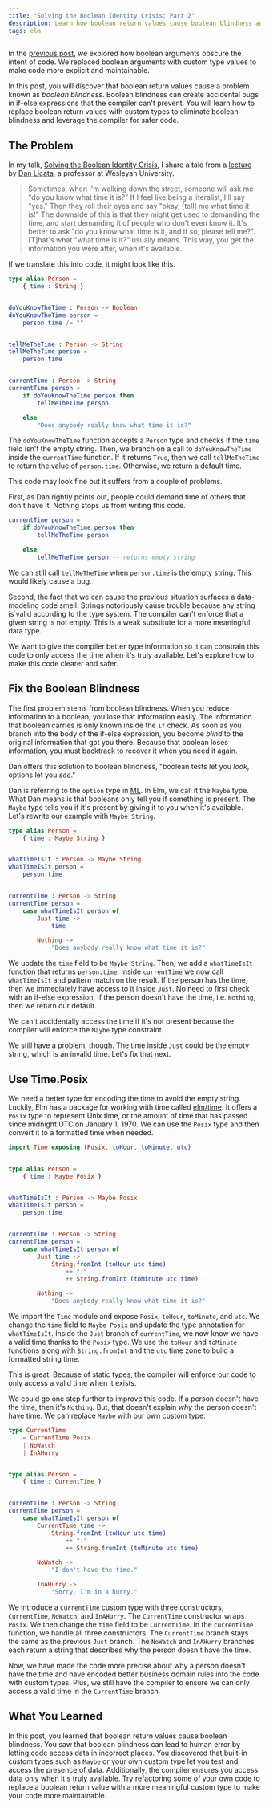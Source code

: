 ```yaml
---
title: "Solving the Boolean Identity Crisis: Part 2"
description: Learn how boolean return values cause boolean blindness and create bugs. Then, discover how to replace boolean return values with Elm's custom types to have safer code.
tags: elm
---
```


In the [previous post](/blog/2019-05-20-solving-the-boolean-identity-crisis-part-1),
we explored how boolean arguments obscure the intent of code. We replaced
boolean arguments with custom type values to make code more explicit and
maintainable.

In this post, you will discover that boolean return values cause a problem known
as _boolean blindness_. Boolean blindness can create accidental bugs in if-else
expressions that the compiler can't prevent. You will learn how to replace
boolean return values with custom types to eliminate boolean blindness and
leverage the compiler for safer code.

## The Problem

In my talk, [Solving the Boolean Identity Crisis](https://www.youtube.com/watch?v=8Af1bh-BVY8),
I share a tale from a
[lecture](https://www.cs.cmu.edu/~15150/previous-semesters/2012-spring/resources/lectures/09.pdf) by
[Dan Licata](http://dlicata.web.wesleyan.edu), a professor at Wesleyan University.

> Sometimes, when I'm walking down the street, someone will ask me "do you know what time it
is?" If I feel like being a literalist, I'll say "yes." Then they roll their eyes and say "okay, [tell]
me what time it is!" The downside of this is that they might get used to demanding the time, and
start demanding it of people who don't even know it.
It's better to ask "do you know what time is it, and if so, please tell me?". [T]hat's what "what
time is it?" usually means. This way, you get the information you were after, when it's available.

If we translate this into code, it might look like this.

```elm
type alias Person =
    { time : String }


doYouKnowTheTime : Person -> Boolean
doYouKnowTheTime person =
    person.time /= ""


tellMeTheTime : Person -> String
tellMeTheTime person =
    person.time


currentTime : Person -> String
currentTime person =
    if doYouKnowTheTime person then
        tellMeTheTime person

    else
        "Does anybody really know what time it is?"
```

The `doYouKnowTheTime` function accepts a `Person` type and checks if the `time`
field isn't the empty string. Then, we branch on a call to `doYouKnowTheTime` inside the
`currentTime` function. If it returns `True`, then we call `tellMeTheTime` to
return the value of `person.time`. Otherwise, we return a default time.

This code may look fine but it suffers from a couple of problems.

First, as Dan rightly points out, people could demand time of others that don't
have it. Nothing stops us from writing this code.

```elm
currentTime person =
    if doYouKnowTheTime person then
        tellMeTheTime person

    else
        tellMeTheTime person -- returns empty string
```

We can still call `tellMeTheTime` when `person.time` is the empty string. This
would likely cause a bug.

Second, the fact that we can cause the previous situation surfaces a
data-modeling code smell. Strings notoriously cause trouble because any string
is valid according to the type system. The compiler can't enforce that a given
string is not empty. This is a weak substitute for a more meaningful data type.

We want to give the compiler better type information so it can constrain this
code to only access the time when it's truly available. Let's explore how to
make this code clearer and safer.

## Fix the Boolean Blindness

The first problem stems from boolean blindness. When you reduce information to a
boolean, you lose that information easily. The information that boolean carries
is only known inside the `if` check. As soon as you branch into the body of the
if-else expression, you become _blind_ to the original information that got you
there. Because that boolean loses information, you must backtrack to recover it
when you need it again.

Dan offers this solution to boolean blindness, "boolean tests let you _look_,
options let you _see_."

Dan is referring to the `option` type in
[ML](https://en.wikipedia.org/wiki/ML_%28programming_language%29). In Elm, we call
it the `Maybe` type. What Dan means is that booleans only tell you if something is
present. The `Maybe` type tells you if it's present by giving it to you when
it's available. Let's rewrite our example with `Maybe String`.


```elm
type alias Person =
    { time : Maybe String }


whatTimeIsIt : Person -> Maybe String
whatTimeIsIt person =
    person.time


currentTime : Person -> String
currentTime person =
    case whatTimeIsIt person of
        Just time ->
            time

        Nothing ->
            "Does anybody really know what time it is?"
```

We update the `time` field to be `Maybe String`. Then, we add a `whatTimeIsIt`
function that returns `person.time`. Inside `currentTime` we now call
`whatTimeIsIt` and pattern match on the result. If the person has the time, then
we immediately have access to it inside `Just`. No need to first check with an
if-else expression. If the person doesn't have the time, i.e. `Nothing`, then we
return our default. 

We can't accidentally access the time if it's not present because the compiler
will enforce the `Maybe` type constraint.

We still have a problem, though. The time inside `Just` could be the empty
string, which is an invalid time. Let's fix that next.

## Use Time.Posix

We need a better type for encoding the time to avoid the empty string. Luckily,
Elm has a package for working with time called
[elm/time](https://package.elm-lang.org/packages/elm/time/latest/). It offers a
`Posix` type to represent Unix time, or the amount of time that has passed since
midnight UTC on January 1, 1970. We can use the `Posix` type and then convert it
to a formatted time when needed.


```elm
import Time exposing (Posix, toHour, toMinute, utc)


type alias Person =
    { time : Maybe Posix }


whatTimeIsIt : Person -> Maybe Posix
whatTimeIsIt person =
    person.time


currentTime : Person -> String
currentTime person =
    case whatTimeIsIt person of
        Just time ->
            String.fromInt (toHour utc time)
                ++ ":"
                ++ String.fromInt (toMinute utc time)

        Nothing ->
            "Does anybody really know what time it is?"
```

We import the `Time` module and expose `Posix`, `toHour`, `toMinute`, and `utc`.
We change the `time` field to `Maybe Posix` and update the type annotation for
`whatTimeIsIt`. Inside the `Just` branch of `currentTime`, we now know we have a
valid time thanks to the `Posix` type. We use the `toHour` and `toMinute`
functions along with `String.fromInt` and the `utc` time zone to build a
formatted string time.

This is great. Because of static types, the compiler will enforce our code to
only access a valid time when it exists.

We could go one step further to improve this code. If a person doesn't have the
time, then it's `Nothing`. But, that doesn't explain _why_ the person doesn't
have time. We can replace `Maybe` with our own custom type. 

```elm
type CurrentTime
    = CurrentTime Posix
    | NoWatch
    | InAHurry


type alias Person =
    { time : CurrentTime }


currentTime : Person -> String
currentTime person =
    case whatTimeIsIt person of
        CurrentTime time ->
            String.fromInt (toHour utc time)
                ++ ":"
                ++ String.fromInt (toMinute utc time)

        NoWatch ->
            "I don't have the time."

        InAHurry ->
            "Sorry, I'm in a hurry."
```

We introduce a `CurrentTime` custom type with three constructors, `CurrentTime`,
`NoWatch`, and `InAHurry`. The `CurrentTime` constructor wraps `Posix`. We then
change the `time` field to be `CurrentTime`. In the `currentTime` function, we
handle all three constructors. The `CurrentTime` branch stays the same as the
previous `Just` branch. The `NoWatch` and `InAHurry` branches each return a
string that describes why the person doesn't have the time.

Now, we have made the code more precise about why a person doesn't have the time
and have encoded better business domain rules into the code with custom types.
Plus, we still have the compiler to ensure we can only access a valid time in
the `CurrentTime` branch.

## What You Learned

In this post, you learned that boolean return values cause boolean blindness.
You saw that boolean blindness can lead to human error by letting code access
data in incorrect places. You discovered that built-in custom types such as
`Maybe` or your own custom type let you test and access the presence of data.
Additionally, the compiler ensures you access data only when it's truly
available. Try refactoring some of your own code to replace a boolean return
value with a more meaningful custom type to make your code more maintainable.
